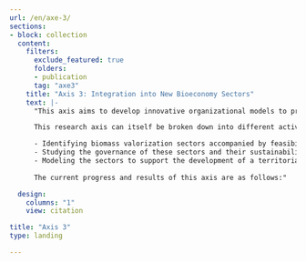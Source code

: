 ```yaml
---
url: /en/axe-3/
sections:
- block: collection
  content:
    filters:
      exclude_featured: true
      folders:
      - publication
      tag: "axe3"
    title: "Axis 3: Integration into New Bioeconomy Sectors" 
    text: |-      
      "This axis aims to develop innovative organizational models to provide new services to decision-makers, ensure the completeness of the value chain within the territory, and integrate professions related to roadside vegetation management into new bioeconomy sectors.

      This research axis can itself be broken down into different activities:

      - Identifying biomass valorization sectors accompanied by feasibility studies.
      - Studying the governance of these sectors and their sustainability.
      - Modeling the sectors to support the development of a territorial bioeconomy based on roadside biomass.
      
      The current progress and results of this axis are as follows:"

  design:
    columns: "1"
    view: citation

title: "Axis 3"
type: landing

---
```


